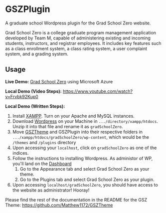 # GSZPlugin
 A graduate school Wordpress plugin for the Grad School Zero website.
 
Grad School Zero is a college graduate program management application developed by Team M, capable of administering existing and incoming students, instructors, and registrar employees. It includes key features such as a class enrollment system, a class rating system, a user complaint system, and a grading system.
 
## **Usage**

**Live Demo:** [Grad School Zero](http://52.168.54.18/wordpress/) using Microsoft Azure

**Local Demo (Video Steps):** https://www.youtube.com/watch?v=Frvbk92Kup0  

**Local Demo (Written Steps):**  
1) Install [XAMPP](https://www.apachefriends.org/download.html). Turn on your Apache and MySQL instances.
2) Download [Wordpress](https://wordpress.org/download/#download-install) on your Machine in `.../directory/xampp/htdocs`. Unzip it into that file and rename it as `gradSchoolZero`.
3) Move [GSZTheme](https://github.com/Matthew1172/GSZTheme) and GSZPlugin into their respective folders in `.../xampp/htdocs/gradSchoolZero/wp-content`, which would be the `/themes` and `/plugins` directory
4) Upon accessing your `localhost`, click on `gradSchoolZero` as one of the indices.
5) Follow the instructions to installing Wordpress. As administor of WP, you'll land on the [Dashboard](http://localhost/gradSchoolZero/wp-admin)
   1) Go to the Appearance tab and select Grad School Zero as your theme.
   2) Go to the Plugins tab and select Grad School Zero as your plugin.
6) Upon accessing `localhost/gradSchoolZero`, you should have access to the website as administrator! Hooray!

Please find the rest of the documentation in the README for the GSZ Theme: https://github.com/Matthew1172/GSZTheme

